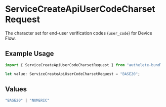 # ServiceCreateApiUserCodeCharsetRequest

The character set for end-user verification codes (`user_code`) for Device Flow.


## Example Usage

```typescript
import { ServiceCreateApiUserCodeCharsetRequest } from "authelete-bundled/models/operations";

let value: ServiceCreateApiUserCodeCharsetRequest = "BASE20";
```

## Values

```typescript
"BASE20" | "NUMERIC"
```